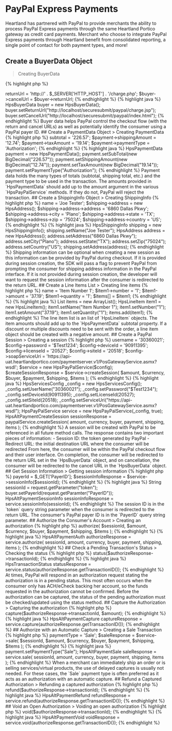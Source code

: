 # PayPal Express Payments

Heartland has partnered with PayPal to provide merchants the ability to process PayPal Express payments through the same Heartland Portico gateway as credit card payments. Merchant who choose to integrate PayPal Express payments through Heartland benefit from consolidated reporting, a single point of contact for both payment types, and more!

## Create a BuyerData Object
> Creating BuyerData

{% highlight php %}
<?php
$buyer = new HpsBuyerData();
$buyer->returnUrl = 'http://' . $_SERVER['HTTP_HOST'] . '/charge.php';
$buyer->cancelUrl = $buyer->returnUrl;
{% endhighlight %}

{% highlight java %}
HpsBuyerData buyer = new HpsBuyerData();
buyer.setReturnUrl("http://localhost/securesubmit/paypal/charge.jsp");
buyer.setCancelUrl("http://localhost/securesubmit/paypal/index.html");
{% endhighlight %}

Buyer data helps PayPal control the checkout flow (with the return and cancel URLs) as well as potentially identify the consumer using a PayPal payer ID.

## Create a PaymentData Object
> Creating PaymentData

{% highlight php %}
<?php
$payment = new HpsPaymentData();
$payment->subtotal = '226.57';
$payment->shippingAmount = '12.74';
$payment->taxAmount = '19.14';
$payment->paymentType = 'Authorization';
{% endhighlight %}

{% highlight java %}
HpsPaymentData payment = new HpsPaymentData();
payment.setSubTotal(new BigDecimal("226.57"));
payment.setShippingAmount(new BigDecimal("12.74"));
payment.setTaxAmount(new BigDecimal("19.14"));
payment.setPaymentType("Authorization");
{% endhighlight %}

Payment data holds the many types of totals (subtotal, shipping total, etc.) and the payment type to be used in the transaction. The amounts provided in `HpsPaymentData` should add up to the amount argument in the various `HpsPayPalService` methods. If they do not, PayPal will reject the transaction.

## Create a ShippingInfo Object
> Creating ShippingInfo

{% highlight php %}
<?php
$shipping = new HpsShippingInfo();
$shipping->name = 'Joe Tester';
$shipping->address = new HpsAddress();
$shipping->address->address = '6860 Dallas Pkwy';
$shipping->address->city = 'Plano';
$shipping->address->state = 'TX';
$shipping->address->zip = '75024';
$shipping->address->country = 'US';
{% endhighlight %}

{% highlight java %}
HpsShippingInfo shipping = new HpsShippingInfo();
shipping.setName("Joe Tester");
HpsAddress address = new HpsAddress();
address.setAddress("6860 Dallas Pkwy");
address.setCity("Plano");
address.setState("TX");
address.setZip("75024");
address.setCountry("US");
shipping.setAddress(address);
{% endhighlight %}

Shipping information can be optional when creating a new session as this information can be provided by PayPal during checkout. If it is provided during session creation, the SDK will pass a flag to prevent PayPal from prompting the consumer for shipping address information in the PayPal interface. If it is not provided during session creation, the developer will want to request the session information after the consumer is redirected to the return URL.

## Create a Line Items List
> Creating line items

{% highlight php %}
<?php
$items = array();

$item1 = new HpsLineItem();
$item1->name = 'Item Number 1';
$item1->number = '1';
$item1->amount = '37.19';
$item1->quantity = '1';
$items[] = $item1;
{% endhighlight %}

{% highlight java %}
List<HpsLineItem> items = new ArrayList<HpsLineItem>();
HpsLineItem item1 = new HpsLineItem();
item1.setName("Item Number 1");
item1.setNumber("1");
item1.setAmount("37.19");
item1.setQuantity("1");
items.add(item1);
{% endhighlight %}

The line item list is an list of `HpsLineItem` objects. The item amounts should add up to the `HpsPaymentData` subtotal property.

If a discount or multiple discounts need to be sent with the order, a line item object should be created with a negative amount.

## Create a PayPal Session
> Creating a session

{% highlight php %}
<?php
$config = new HpsServicesConfig();
$config->username = '30360021';
$config->password = '$Test1234';
$config->deviceId = '90911395';
$config->licenseId = '20527';
$config->siteId = '20518';
$config->soapServiceUri = 'https://api-uat.heartlandportico.com/paymentserver.v1/PosGatewayService.asmx?wsdl';

$service = new HpsPayPalService($config);
$createSessionResponse = $service->createSession(
  $amount,
  $currency,
  $buyer,
  $payment,
  $shipping,
  $items
);
{% endhighlight %}

{% highlight java %}
HpsServicesConfig _config = new HpsServicesConfig();
_config.setUserName("30360021");
_config.setPassword("$Test1234");
_config.setDeviceId(90911395);
_config.setLicenseId(20527);
_config.setSiteId(20518);
_config.setServiceUri("https://api-uat.heartlandportico.com/paymentserver.v1/PosGatewayService.asmx?wsdl");
HpsPayPalService service = new HpsPayPalService(_config, true);

HpsAltPaymentCreateSession sessionResponse = paypalService.createSession(
  amount,
  currency,
  buyer,
  payment,
  shipping,
  items
);
{% endhighlight %}

A session will be created with PayPal to be referenced in all future method calls. The response contains two important pieces of information:

- Session ID: the token generated by PayPal
- Redirect URL: the initial destination URL where the consumer will be redirected

From here, the consumer will be within the PayPal checkout flow and their user interface. On completion, the consumer will be redirected to the return URL set in the `HpsBuyerData` object, and on cancellation, the consumer will be redirected to the cancel URL in the `HpsBuyerData` object.

## Get Session Information
> Getting session information

{% highlight php %}
<?php
$sessionId = $_GET['token'];
$buyer->payerId = $_GET['PayerID'];
$sessionInfoResponse = $service->sessionInfo($sessionId);
{% endhighlight %}

{% highlight java %}
String sessionId = request.getParameter("token");
buyer.setPayerId(request.getParamter("PayerID"));
HpsAltPaymentSessionInfo sessionInfoResponse = service.sessionInfo(sessionId);
{% endhighlight %}

The session ID is in the `token` query string parameter when the consumer is redirected to the return URL. The consumer's PayPal payer ID is in the `PayerID` query string parameter.

## Authorize the Consumer's Account
> Creating an authorization

{% highlight php %}
<?php
$authorizeResponse = $service->authorize(
  $sessionId,
  $amount,
  $currency,
  $buyer,
  $payment,
  $shipping,
  $items
);
{% endhighlight %}

{% highlight java %}
HpsAltPaymentAuth authorizeResponse = service.authorize(
  sessionId,
  amount,
  currency,
  buyer,
  payment,
  shipping,
  items
);
{% endhighlight %}

## Check a Pending Transaction's Status
> Checking the status

{% highlight php %}
<?php
$statusResponse = $service->status($authorizeResponse->transactionId);
{% endhighlight %}

{% highlight java %}
HpsTransactionStatus statusResponse = service.status(authorizeResponse.getTransactionID());
{% endhighlight %}

At times, PayPal will respond in an authorization request stating the authorization is in a pending status. This most often occurs when the consumer only has ACH/eCheck backing her account, so the funds requested in the authorization cannot be confirmed. Before the authorization can be captured, the status of the pending authorization must be checked/updated using the status method.

## Capture the Authorization
> Capturing the authorization

{% highlight php %}
<?php
$captureResponse = $service->capture($authorizeResponse->transactionId, $amount);
{% endhighlight %}

{% highlight java %}
HpsAltPaymentCapture captureResponse = service.capture(authorizeResponse.getTransactionID());
{% endhighlight %}

## Authorize with an Automatic Capture
> Creating a Sale Transaction

{% highlight php %}
<?php
$payment->paymentType = 'Sale';
$saleResponse = $service->sale(
  $sessionId,
  $amount,
  $currency,
  $buyer,
  $payment,
  $shipping,
  $items
);
{% endhighlight %}

{% highlight java %}
payment.setPaymentType("Sale");
HpsAltPaymentSale saleResponse = service.sale(
  sessionId,
  amount,
  currency,
  buyer,
  payment,
  shipping,
  items
);
{% endhighlight %}

When a merchant can immediately ship an order or is selling services/virtual products, the use of delayed captures is usually not needed. For these cases, the `Sale` payment type is often preferred as it acts as an authorization with an automatic capture.

## Refund a Captured Authorization
> Refunding a captured authorization

{% highlight php %}
<?php
$refundResponse = $service->refund($authorizeResponse->transactionId);
{% endhighlight %}

{% highlight java %}
HpsAltPaymentRefund refundResponse = service.refund(authorizeResponse.getTransactionID());
{% endhighlight %}

## Void an Open Authorization
> Voiding an open authorization

{% highlight php %}
<?php
$voidResponse = $service->void($authorizeResponse->transactionId);
{% endhighlight %}

{% highlight java %}
HpsAltPaymentVoid voidResponse = service.void(authorizeResponse.getTransactionID());
{% endhighlight %}
